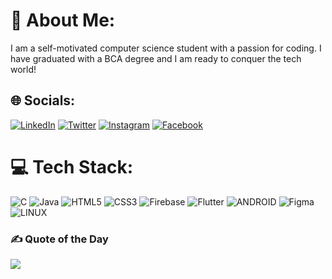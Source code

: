 # 💫 About Me:
I am a self-motivated computer science student with a passion for coding. I have graduated with a BCA degree and I am ready to conquer the tech world!


## 🌐 Socials:
[![LinkedIn](https://img.shields.io/badge/LinkedIn-%230077B5.svg?logo=linkedin&logoColor=white)](https://linkedin.com/in/https://www.linkedin.com/in/mahammad-afnan-m/) [![Twitter](https://img.shields.io/badge/Twitter-%231DA1F2.svg?logo=Twitter&logoColor=white)](https://twitter.com/https://twitter.com/Afnan011) [![Instagram](https://img.shields.io/badge/Instagram-%23E4405F.svg?logo=Instagram&logoColor=white)](https://instagram.com/https://www.instagram.com/afnan_nellyadi/) [![Facebook](https://img.shields.io/badge/Facebook-%231877F2.svg?logo=Facebook&logoColor=white)](https://facebook.com/https://m.facebook.com/Afnan.nld)  

# 💻 Tech Stack:
![C](https://img.shields.io/badge/c-%2300599C.svg?style=for-the-badge&logo=c&logoColor=white) ![Java](https://img.shields.io/badge/java-%23ED8B00.svg?style=for-the-badge&logo=java&logoColor=white) ![HTML5](https://img.shields.io/badge/html5-%23E34F26.svg?style=for-the-badge&logo=html5&logoColor=white) ![CSS3](https://img.shields.io/badge/css3-%231572B6.svg?style=for-the-badge&logo=css3&logoColor=white) ![Firebase](https://img.shields.io/badge/firebase-%23039BE5.svg?style=for-the-badge&logo=firebase) ![Flutter](https://img.shields.io/badge/Flutter-%2302569B.svg?style=for-the-badge&logo=Flutter&logoColor=white) ![ANDROID](https://img.shields.io/badge/android-%2320232a.svg?style=for-the-badge&logo=android&logoColor=%a4c639) 	![Figma](https://img.shields.io/badge/figma-%23F24E1E.svg?style=for-the-badge&logo=figma&logoColor=white) ![LINUX](https://img.shields.io/badge/Linux-FCC624?style=for-the-badge&logo=linux&logoColor=black)


### ✍️ Quote of the Day
![](https://quotes-github-readme.vercel.app/api?type=horizontal&theme=radical)

